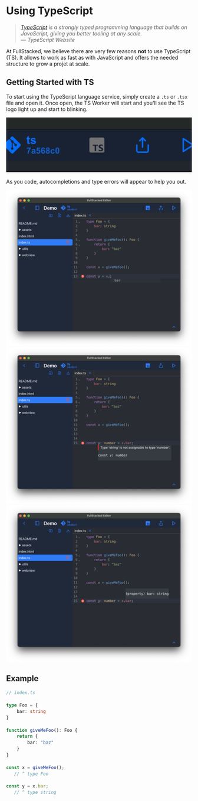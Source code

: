# Using TypeScript

> *[TypeScript](https://www.typescriptlang.org) is a strongly typed programming language that builds on JavaScript, giving you better tooling at any scale.*\
> — *TypeScript Website*

At FullStacked, we believe there are very few reasons **not** to use TypeScript (TS). It allows to work as fast as with JavaScript and offers the needed structure to grow a projet at scale.

## Getting Started with TS

To start using the TypeScript language service, simply create a `.ts` or `.tsx` file and open it. Once open, the TS Worker will start and you'll see the TS logo light up and start to blinking.

![BlockNote image](/images/typescript/ts-icon-anim.gif)

As you code, autocompletions and type errors will appear to help you out.

![BlockNote image](/images/typescript/completion.png)![BlockNote image](/images/typescript/error.png)![BlockNote image](/images/typescript/property.png)

## Example

```typescript
// index.ts

type Foo = {
    bar: string
}

function giveMeFoo(): Foo {
    return {
        bar: "baz"
    }
}

const x = giveMeFoo();
   // ^ type Foo

const y = x.bar;
   // ^ type string
```
